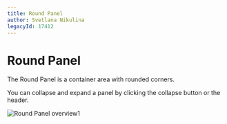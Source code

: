 ```yaml
---
title: Round Panel
author: Svetlana Nikulina
legacyId: 17412
---
```

# Round Panel
The Round Panel is a container area with rounded corners.

You can collapse and expand a panel by clicking the collapse button or the header.

![Round Panel overview1](../images/img24053.png)